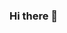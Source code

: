 ### Hi there 👋

<!--
[![lauwarm's github stats](https://github-readme-stats.vercel.app/api?username=lauwarm)](https://github.com/lauwarm/)

[![Top Langs](https://github-readme-stats.vercel.app/api/top-langs/?username=lauwarm&layout=compact)](https://github.com/lauwarm/)
-->

<!--
**lauwarm/lauwarm** is a ✨ _special_ ✨ repository because its `README.md` (this file) appears on your GitHub profile.

Here are some ideas to get you started:

- 🔭 I’m currently working on ...
- 🌱 I’m currently learning ...
- 👯 I’m looking to collaborate on ...
- 🤔 I’m looking for help with ...
- 💬 Ask me about ...
- 📫 How to reach me: ...
- 😄 Pronouns: ...
- ⚡ Fun fact: ...
-->
